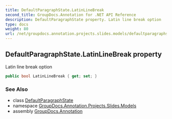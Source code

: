 ```yaml
---
title: DefaultParagraphState.LatinLineBreak
second_title: GroupDocs.Annotation for .NET API Reference
description: DefaultParagraphState property. Latin line break option
type: docs
weight: 80
url: /net/groupdocs.annotation.projects.slides.models/defaultparagraphstate/latinlinebreak/
---
```

## DefaultParagraphState.LatinLineBreak property

Latin line break option

```csharp
public bool LatinLineBreak { get; set; }
```

### See Also

* class [DefaultParagraphState](../)
* namespace [GroupDocs.Annotation.Projects.Slides.Models](../../defaultparagraphstate/)
* assembly [GroupDocs.Annotation](../../../)


